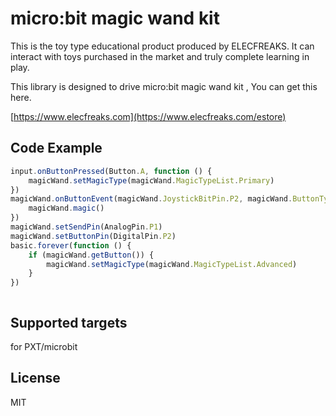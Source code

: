 # micro:bit magic wand kit

This is the toy type educational product produced by ELECFREAKS. It can interact with toys purchased in the market and truly complete learning in play.

This library is designed to drive micro:bit magic wand kit , You can get this here.

[https://www.elecfreaks.com](https://www.elecfreaks.com/estore)

## Code Example
```JavaScript
input.onButtonPressed(Button.A, function () {
    magicWand.setMagicType(magicWand.MagicTypeList.Primary)
})
magicWand.onButtonEvent(magicWand.JoystickBitPin.P2, magicWand.ButtonType.down, function () {
    magicWand.magic()
})
magicWand.setSendPin(AnalogPin.P1)
magicWand.setButtonPin(DigitalPin.P2)
basic.forever(function () {
    if (magicWand.getButton()) {
        magicWand.setMagicType(magicWand.MagicTypeList.Advanced)
    }
})



```
## Supported targets
for PXT/microbit

## License
MIT
